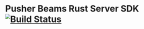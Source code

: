 # Pusher Beams Rust Server SDK [![Build Status](https://travis-ci.org/lukabratos/push-notifications-rust.svg?branch=master)](https://travis-ci.org/lukabratos/push-notifications-rust)
